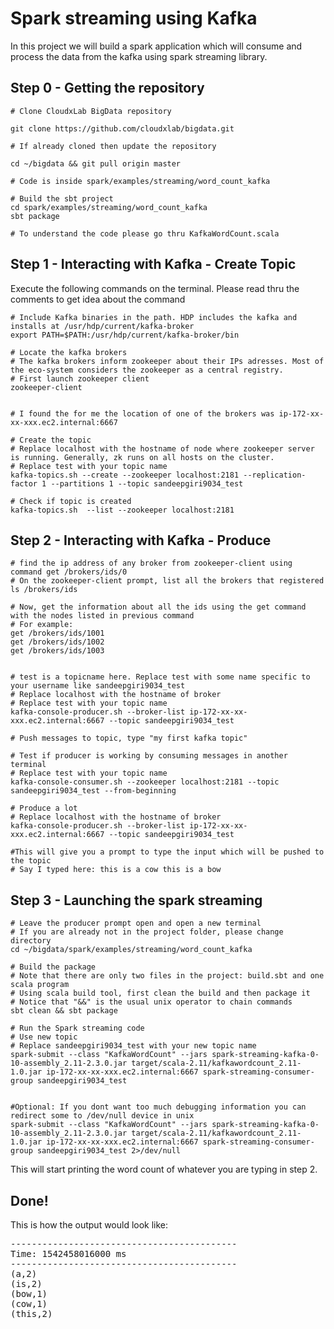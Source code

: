 # Spark streaming using Kafka

In this project we will build a spark application which will consume and process the data from the kafka using spark streaming library.


## Step 0 - Getting the repository


    # Clone CloudxLab BigData repository

    git clone https://github.com/cloudxlab/bigdata.git

    # If already cloned then update the repository

    cd ~/bigdata && git pull origin master

    # Code is inside spark/examples/streaming/word_count_kafka

    # Build the sbt project
    cd spark/examples/streaming/word_count_kafka
    sbt package
    
    # To understand the code please go thru KafkaWordCount.scala


## Step 1 - Interacting with Kafka - Create Topic

Execute the following commands on the terminal. Please read thru the comments to get idea about the command

    # Include Kafka binaries in the path. HDP includes the kafka and installs at /usr/hdp/current/kafka-broker
    export PATH=$PATH:/usr/hdp/current/kafka-broker/bin

    # Locate the kafka brokers
    # The kafka brokers inform zookeeper about their IPs adresses. Most of the eco-system considers the zookeeper as a central registry.
    # First launch zookeeper client
    zookeeper-client
    
    
    # I found the for me the location of one of the brokers was ip-172-xx-xx-xxx.ec2.internal:6667
       
    # Create the topic
    # Replace localhost with the hostname of node where zookeeper server is running. Generally, zk runs on all hosts on the cluster.
    # Replace test with your topic name
    kafka-topics.sh --create --zookeeper localhost:2181 --replication-factor 1 --partitions 1 --topic sandeepgiri9034_test

    # Check if topic is created
    kafka-topics.sh  --list --zookeeper localhost:2181

## Step 2 - Interacting with Kafka - Produce 

    # find the ip address of any broker from zookeeper-client using command get /brokers/ids/0
    # On the zookeeper-client prompt, list all the brokers that registered
    ls /brokers/ids
    
    # Now, get the information about all the ids using the get command with the nodes listed in previous command
    # For example:
    get /brokers/ids/1001
    get /brokers/ids/1002
    get /brokers/ids/1003

    
    # test is a topicname here. Replace test with some name specific to your username like sandeepgiri9034_test
    # Replace localhost with the hostname of broker
    # Replace test with your topic name
    kafka-console-producer.sh --broker-list ip-172-xx-xx-xxx.ec2.internal:6667 --topic sandeepgiri9034_test

    # Push messages to topic, type "my first kafka topic"

    # Test if producer is working by consuming messages in another terminal
    # Replace test with your topic name
    kafka-console-consumer.sh --zookeeper localhost:2181 --topic sandeepgiri9034_test --from-beginning

    # Produce a lot
    # Replace localhost with the hostname of broker
    kafka-console-producer.sh --broker-list ip-172-xx-xx-xxx.ec2.internal:6667 --topic sandeepgiri9034_test 
    
    #This will give you a prompt to type the input which will be pushed to the topic
    # Say I typed here: this is a cow this is a bow
    
## Step 3 - Launching the spark streaming
    
    # Leave the producer prompt open and open a new terminal
    # If you are already not in the project folder, please change directory
    cd ~/bigdata/spark/examples/streaming/word_count_kafka
    
    # Build the package
    # Note that there are only two files in the project: build.sbt and one scala program
    # Using scala build tool, first clean the build and then package it
    # Notice that "&&" is the usual unix operator to chain commands
    sbt clean && sbt package

    # Run the Spark streaming code
    # Use new topic
    # Replace sandeepgiri9034_test with your new topic name
    spark-submit --class "KafkaWordCount" --jars spark-streaming-kafka-0-10-assembly_2.11-2.3.0.jar target/scala-2.11/kafkawordcount_2.11-1.0.jar ip-172-xx-xx-xxx.ec2.internal:6667 spark-streaming-consumer-group sandeepgiri9034_test

    
    #Optional: If you dont want too much debugging information you can redirect some to /dev/null device in unix
    spark-submit --class "KafkaWordCount" --jars spark-streaming-kafka-0-10-assembly_2.11-2.3.0.jar target/scala-2.11/kafkawordcount_2.11-1.0.jar ip-172-xx-xx-xxx.ec2.internal:6667 spark-streaming-consumer-group sandeepgiri9034_test 2>/dev/null
    
This will start printing the word count of whatever you are typing in step 2.

## Done!

This is how the output would look like:

<pre>
-------------------------------------------
Time: 1542458016000 ms
-------------------------------------------
(a,2)
(is,2)
(bow,1)
(cow,1)
(this,2)
</pre>
